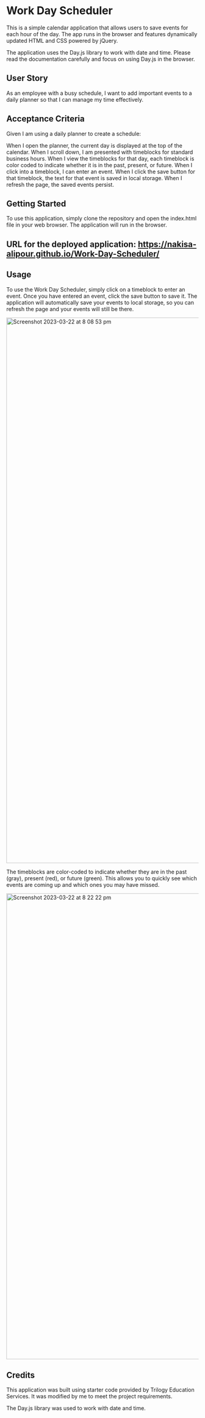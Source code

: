 # Work Day Scheduler

This is a simple calendar application that allows users to save events for each hour of the day. The app runs in the browser and features dynamically updated HTML and CSS powered by jQuery.

The application uses the Day.js library to work with date and time. Please read the documentation carefully and focus on using Day.js in the browser.

## User Story

As an employee with a busy schedule, I want to add important events to a daily planner so that I can manage my time effectively.


## Acceptance Criteria

Given I am using a daily planner to create a schedule:

When I open the planner, the current day is displayed at the top of the calendar.
When I scroll down, I am presented with timeblocks for standard business hours.
When I view the timeblocks for that day, each timeblock is color coded to indicate whether it is in the past, present, or future.
When I click into a timeblock, I can enter an event.
When I click the save button for that timeblock, the text for that event is saved in local storage.
When I refresh the page, the saved events persist.



## Getting Started

To use this application, simply clone the repository and open the index.html file in your web browser. The application will run in the browser.


## URL for the deployed application: https://nakisa-alipour.github.io/Work-Day-Scheduler/


## Usage

To use the Work Day Scheduler, simply click on a timeblock to enter an event. Once you have entered an event, click the save button to save it. The application will automatically save your events to local storage, so you can refresh the page and your events will still be there.




<img width="1425" alt="Screenshot 2023-03-22 at 8 08 53 pm" src="https://user-images.githubusercontent.com/124220654/226856973-dcb22c2a-8cba-4c7f-a829-25fb0ecccc10.png">


The timeblocks are color-coded to indicate whether they are in the past (gray), present (red), or future (green). This allows you to quickly see which events are coming up and which ones you may have missed.


<img width="1217" alt="Screenshot 2023-03-22 at 8 22 22 pm" src="https://user-images.githubusercontent.com/124220654/226858327-e7c559a2-fe02-455c-b87d-5e04dc1fde85.png">



## Credits
This application was built using starter code provided by Trilogy Education Services. It was modified by me to meet the project requirements.

The Day.js library was used to work with date and time.

